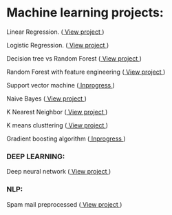 
# Machine learning projects:

  Linear Regression. (<a href="http://nbviewer.jupyter.org/gist/Keerthivasan-A/57e65b159df4de883c1e4ed291d79ae0" target="_blank"> View project </a>)

  Logistic Regression. (<a href="http://nbviewer.jupyter.org/gist/Keerthivasan-A/b935c6ceeacf9b77c269186bbcccaaf2" target="_blank"> View project </a>)

  Decision tree vs Random Forest (<a href="http://nbviewer.jupyter.org/gist/Keerthivasan-A/532f15a0e7691196476048cd90c7dd78" target="_blank"> View project </a>) 

  Random Forest with feature engineering (<a href="http://nbviewer.jupyter.org/gist/Keerthivasan-A/20c678e27ef7772ee4cd286ac04619cb"> View project </a>) 

  Support vector machine (<a href=""> Inprogress </a>) 

  Naive Bayes (<a href="https://www.kaggle.com/keerthi793/otto-product-classification"> View project </a>)

  K Nearest Neighbor (<a href="http://nbviewer.jupyter.org/gist/Keerthivasan-A/c81fefb9aa3f6b5e4a2c48bbbc2f5a19" target="_blank"> View project </a>)

  K means clusttering (<a href="http://nbviewer.jupyter.org/gist/Keerthivasan-A/e470a26e9c264e81ab1270328c7bdf58" target="_blank"> View project </a>)

  Gradient boosting algorithm (<a href=""> Inprogress </a>) 

### DEEP LEARNING:
  
  Deep neural network (<a href="https://www.kaggle.com/keerthi793/digit-recognizer-with-nn" target="_blank"> View project </a>)
  
### NLP:
  
  Spam mail preprocessed (<a href="http://nbviewer.jupyter.org/gist/Keerthivasan-A/8d7c8de1bbad27190cc026a466aef9b8" target="_blank"> View project </a>)
